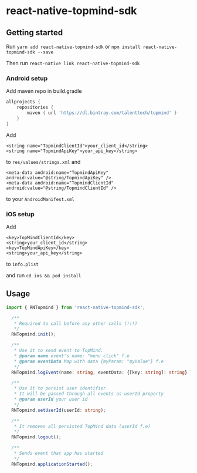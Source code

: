 
# react-native-topmind-sdk

## Getting started

Run `yarn add react-native-topmind-sdk` or `npm install react-native-topmind-sdk --save`

Then run `react-native link react-native-topmind-sdk`

### Android setup
Add maven repo in build.gradle
```groovy
allprojects {
    repositories {
        maven { url 'https://dl.bintray.com/talenttech/topmind' }
    }
}
```

Add
```
<string name="TopmindClientId">your_client_id</string>
<string name="TopmindApiKey">your_api_key</string>
```
to `res/values/strings.xml` and
```
<meta-data android:name="TopmindApiKey" android:value="@string/TopmindApiKey" />
<meta-data android:name="TopmindClientId" android:value="@string/TopmindClientId" />
```

to your `AndroidManifest.xml`

### iOS setup

Add
```
<key>TopMindClientId</key>
<string>your_client_id</string>
<key>TopMindApiKey</key>
<string>your_api_key</string>
```
to `info.plist`

and run `cd ios && pod install`

## Usage
```typescript
import { RNTopmind } from 'react-native-topmind-sdk';

  /**
   * Required to call before any other calls (!!!)
   */
  RNTopmind.init();

  /**
   * Use it to send event to TopMind.
   * @param name event's name: "menu click" f.e
   * @param eventData Map with data {myParam: "myValue"} f.e
   */
  RNTopmind.logEvent(name: string, eventData: {[key: string]: string} );

  /**
   * Use it to persist user identifier
   * It will be passed through all events as userId property
   * @param userId your user id
   */
  RNTopmind.setUserId(userId: string);

  /**
   * It removes all persisted TopMind data (userId f.e)
   */
  RNTopmind.logout();

  /**
   * Sends event that app has started
   */
  RNTopmind.applicationStarted();
```
